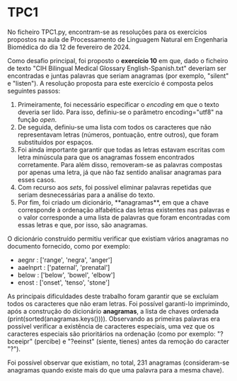 # TPC1

No ficheiro TPC1.py, encontram-se as resoluções para os exercícios propostos na aula de Processamento de Linguagem Natural em Engenharia Biomédica do dia 12 de fevereiro de 2024.

Como desafio principal, foi proposto o **exercício 10** em que, dado o ficheiro de texto "CIH Bilingual Medical Glossary English-Spanish.txt" deveriam ser encontradas e juntas palavras que seriam anagramas (por exemplo, "silent" e "listen"). A resolução proposta para este exercício é composta pelos seguintes passos:

<ol>
<li>
Primeiramente, foi necessário especificar o <em>encoding</em> em que o texto deveria ser lido. Para isso, definiu-se o parâmetro encoding="utf8" na função <em>open</em>. 
</li>
<li>
De seguida, definiu-se uma lista com todos os caracteres que não representavam letras (números, pontuação, entre outros), que foram substituídos por espaços. 
</li>
<li>
Foi ainda importante garantir que todas as letras estavam escritas com letra minúscula para que os anagramas fossem encontrados corretamente. Para além disso, removeram-se as palavras compostas por apenas uma letra, já que não faz sentido analisar anagramas para esses casos.
</li>
<li>
Com recurso aos <em>sets</em>, foi possível eliminar palavras repetidas que seriam desnecessárias para a análise do texto.
</li>
<li>
Por fim, foi criado um dicionário, **anagramas**, em que a chave corresponde à ordenação alfabética das letras existentes nas palavras e o valor corresponde a uma lista de palavras que foram encontradas com essas letras e que, por isso, são anagramas.
</li>
</ol>

O dicionário construído permitiu verificar que existiam vários anagramas no documento fornecido, como por exemplo:

<ul>
<li>
aegnr : ['range', 'negra', 'anger']
</li>
<li>
aaelnprt : ['paternal', 'prenatal']
</li>
<li>
below : ['below', 'bowel', 'elbow']
</li>
<li>
enost : ['onset', 'tenso', 'stone']
</li>
</ul>

As principais dificuldades deste trabalho foram garantir que se excluíam todos os caracteres que não eram letras. Foi possível garanti-lo imprimindo, após a construção do dicionário **anagramas**, a lista de chaves ordenada (print(sorted(anagramas.keys()))). Observando as primeiras palavras era possível verificar a existência de caracteres especiais, uma vez que os caracteres especiais são prioritários na ordenação (como por exemplo: "?bceeipr" (percibe) e "?eeinst" (siente, tienes) antes da remoção do caracter "?").

Foi possível observar que existiam, no total, 231 anagramas (consideram-se anagramas quando existe mais do que uma palavra para a mesma chave).